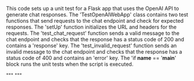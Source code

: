 This code sets up a unit test for a Flask app that uses the OpenAI API to generate chat responses. The 'TestOpenAIWebApp' class contains two test functions that send requests to the chat endpoint and check for expected responses. The 'setUp' function initializes the URL and headers for the requests. The 'test_chat_request' function sends a valid message to the chat endpoint and checks that the response has a status code of 200 and contains a 'response' key. The 'test_invalid_request' function sends an invalid message to the chat endpoint and checks that the response has a status code of 400 and contains an 'error' key. The 'if __name__ == '__main__' block runs the unit tests when the script is executed.

"""
"""
